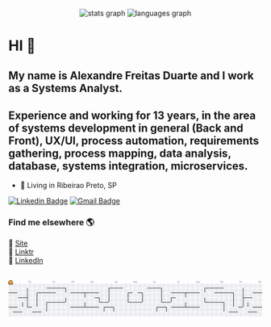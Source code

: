 
<br clear="both">

<div align="center">
  <img src="https://github-readme-stats.vercel.app/api?username=alexfd7&hide_title=false&hide_rank=true&show_icons=true&include_all_commits=true&count_private=true&disable_animations=false&theme=github_dark&locale=en&hide_border=true&hide=contribs" height="150" alt="stats graph"  />
  <img src="https://github-readme-stats.vercel.app/api/top-langs?username=alexfd7&locale=en&hide_title=false&layout=compact&card_width=320&langs_count=5&theme=github_dark&hide_border=true" height="150" alt="languages graph"  />
</div>

# HI 👋

## My name is Alexandre Freitas Duarte and I work as a Systems Analyst. ##

## Experience and working for 13 years, in the area of ​​systems development in general (Back and Front), UX/UI, process automation, requirements gathering, process mapping, data analysis, database, systems integration, microservices. ##

- 📍 Living in Ribeirao Preto, SP

[![Linkedin Badge](https://img.shields.io/badge/-alexfd7-blue?style=flat-square&logo=Linkedin&logoColor=white&link=https://www.linkedin.com/in/afreitasduarte/)](https://www.linkedin.com/in/afreitasduarte/)
[![Gmail Badge](https://img.shields.io/badge/-alexfd7@gmail.com-brown?style=flat-square&logo=Gmail&logoColor=white&link=mailto:alexfd7@gmail.com)](mailto:alexfd7@gmail.com)



### Find me elsewhere 🌎

🚀 [Site](http://afreitasduarte.com.br/) <br>
🌲 [Linktr](https://linktr.ee/alexandre.freitas) <br>
💼 [LinkedIn](https://www.linkedin.com/in/afreitasduarte/) <br>


<br clear="both">

<picture>
  <source media="(prefers-color-scheme: dark)" srcset="https://raw.githubusercontent.com/alexfd7/alexfd7/output/pacman-contribution-graph-dark.svg">
  <source media="(prefers-color-scheme: light)" srcset="https://raw.githubusercontent.com/alexfd7/alexfd7/output/pacman-contribution-graph.svg">
  <img alt="pacman contribution graph" src="https://raw.githubusercontent.com/alexfd7/alexfd7/output/pacman-contribution-graph.svg">
</picture>

